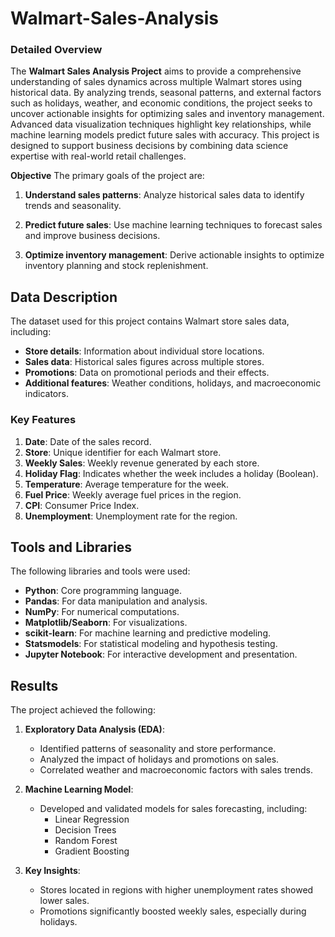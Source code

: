 # Walmart-Sales-Analysis

### Detailed Overview
The **Walmart Sales Analysis Project** aims to provide a comprehensive understanding of sales dynamics across multiple Walmart stores using historical data. By analyzing trends, seasonal patterns, and external factors such as holidays, weather, and economic conditions, the project seeks to uncover actionable insights for optimizing sales and inventory management. Advanced data visualization techniques highlight key relationships, while machine learning models predict future sales with accuracy. This project is designed to support business decisions by combining data science expertise with real-world retail challenges.

**Objective**
The primary goals of the project are:
1. **Understand sales patterns**: Analyze historical sales data to identify trends and seasonality.
   
2. **Predict future sales**: Use machine learning techniques to forecast sales and improve business decisions.
   
3. **Optimize inventory management**: Derive actionable insights to optimize inventory planning and stock replenishment.

## Data Description
The dataset used for this project contains Walmart store sales data, including:
- **Store details**: Information about individual store locations.
- **Sales data**: Historical sales figures across multiple stores.
- **Promotions**: Data on promotional periods and their effects.
- **Additional features**: Weather conditions, holidays, and macroeconomic indicators.

### Key Features
1. **Date**: Date of the sales record.
2. **Store**: Unique identifier for each Walmart store.
3. **Weekly Sales**: Weekly revenue generated by each store.
4. **Holiday Flag**: Indicates whether the week includes a holiday (Boolean).
5. **Temperature**: Average temperature for the week.
6. **Fuel Price**: Weekly average fuel prices in the region.
7. **CPI**: Consumer Price Index.
8. **Unemployment**: Unemployment rate for the region.

## Tools and Libraries
The following libraries and tools were used:
- **Python**: Core programming language.
- **Pandas**: For data manipulation and analysis.
- **NumPy**: For numerical computations.
- **Matplotlib/Seaborn**: For visualizations.
- **scikit-learn**: For machine learning and predictive modeling.
- **Statsmodels**: For statistical modeling and hypothesis testing.
- **Jupyter Notebook**: For interactive development and presentation.

## Results
The project achieved the following:
1. **Exploratory Data Analysis (EDA)**:
   - Identified patterns of seasonality and store performance.
   - Analyzed the impact of holidays and promotions on sales.
   - Correlated weather and macroeconomic factors with sales trends.

2. **Machine Learning Model**:
   - Developed and validated models for sales forecasting, including:
     - Linear Regression
     - Decision Trees
     - Random Forest
     - Gradient Boosting

3. **Key Insights**:
   - Stores located in regions with higher unemployment rates showed lower sales.
   - Promotions significantly boosted weekly sales, especially during holidays.
